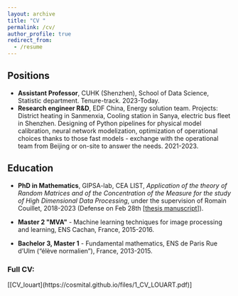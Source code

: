 ```yaml
---
layout: archive
title: "CV "
permalink: /cv/
author_profile: true
redirect_from:
  - /resume
---
```


<h2>Positions</h2> 

- **Assistant Professor**, CUHK (Shenzhen), School of Data Science, Statistic department. Tenure-track. 2023-Today.
- **Research engineer R&D**, EDF China, Energy solution team. Projects: District heating in Sanmenxia, Cooling station in Sanya, electric bus fleet in Shenzhen. Designing of Python pipelines for physical model calibration, neural network modelization, optimization of operational choices thanks to those fast models - exchange with the operational team from Beijing or on-site to answer the needs. 2021-2023.
  
<h2>Education</h2>

- **PhD in Mathematics**, GIPSA-lab, CEA LIST, *Application of the theory of Random Matrices and of the Concentration of the Measure for the study of High Dimensional Data Processing*, under the supervision of Romain Couillet, 2018-2023 (Defense on Feb 28th [[thesis manuscript](https://theses.hal.science/tel-04116888/file/LOUART_2023_archivage.pdf)]).
  
- **Master 2 "MVA"** - Machine learning techniques for image processing and learning, ENS Cachan, France, 2015-2016.

- **Bachelor 3, Master 1** - Fundamental mathematics, ENS de Paris Rue d’Ulm (“élève normalien”), France, 2013-2015.



<h3>Full CV: </h3> 
[[CV_louart](https://cosmital.github.io/files/1_CV_LOUART.pdf)] 

